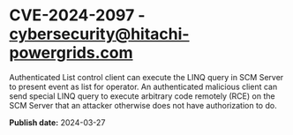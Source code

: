 # CVE-2024-2097 - cybersecurity@hitachi-powergrids.com

Authenticated List control client can execute the LINQ query in SCM Server to present event as list for operator. An authenticated malicious client can send special LINQ query to execute arbitrary code remotely (RCE) on the SCM Server that an attacker otherwise does not have authorization to do.

**Publish date:** 2024-03-27
